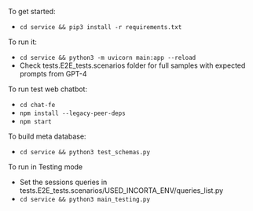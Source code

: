 
To get started:
* `cd service && pip3 install -r requirements.txt`

To run it:
* `cd service && python3 -m uvicorn main:app --reload`
* Check tests.E2E_tests.scenarios folder for full samples with expected prompts from GPT-4

To run test web chatbot:
* `cd chat-fe`
* `npm install --legacy-peer-deps`
* `npm start`

To build meta database:
* `cd service && python3 test_schemas.py`

To run in Testing mode
* Set the sessions queries in tests.E2E_tests.scenarios/USED_INCORTA_ENV/queries_list.py
* `cd service && python3 main_testing.py`


